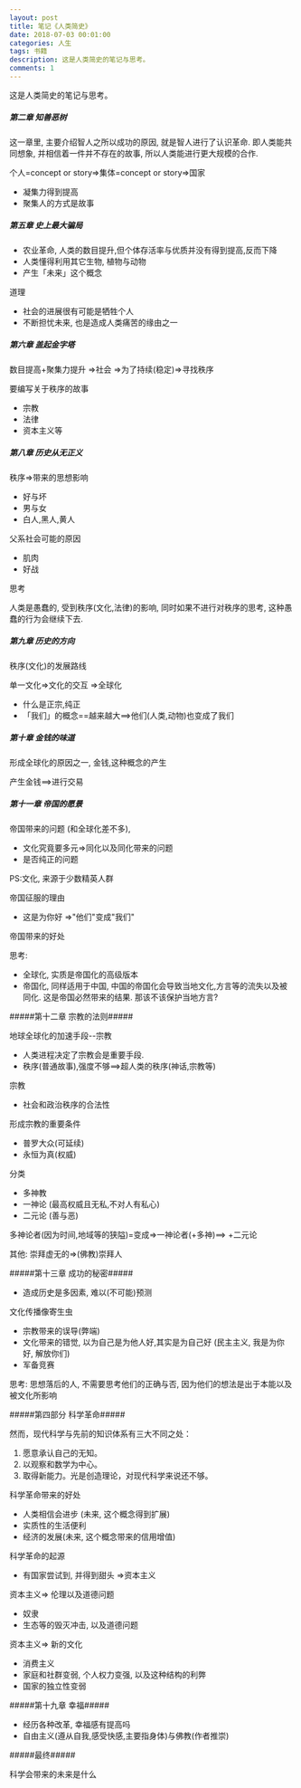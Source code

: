 ```yaml
---
layout: post
title: 笔记《人类简史》
date: 2018-07-03 00:01:00
categories: 人生
tags: 书籍
description: 这是人类简史的笔记与思考。
comments: 1
---
```




这是人类简史的笔记与思考。

##### 第二章 知善恶树 #####

这一章里, 主要介绍智人之所以成功的原因, 就是智人进行了认识革命. 即人类能共同想象, 并相信着一件并不存在的故事, 所以人类能进行更大规模的合作.

个人=concept or story=>集体=concept or story=>国家



- 凝集力得到提高
- 聚集人的方式是故事

##### 第五章 史上最大骗局  #####



- 农业革命, 人类的数目提升,但个体存活率与优质并没有得到提高,反而下降
- 人类懂得利用其它生物, 植物与动物
- 产生「未来」这个概念

道理

- 社会的进展很有可能是牺牲个人
- 不断担忧未来, 也是造成人类痛苦的缘由之一

##### 第六章 盖起金字塔  #####


数目提高+聚集力提升 =>社会 =>为了持续(稳定)=>寻找秩序 

要编写关于秩序的故事

- 宗教
- 法律
- 资本主义等


##### 第八章 历史从无正义  #####

秩序=>带来的思想影响

- 好与坏
- 男与女
- 白人,黑人,黄人

父系社会可能的原因

- 肌肉
- 好战

思考

人类是愚蠢的, 受到秩序(文化,法律)的影响, 同时如果不进行对秩序的思考, 这种愚蠢的行为会继续下去.

##### 第九章 历史的方向  #####

秩序(文化)的发展路线

单一文化=>文化的交互 =>全球化

- 什么是正宗,纯正
- 「我们」的概念==越来越大==>他们(人类,动物)也变成了我们


##### 第十章 金钱的味道  #####

形成全球化的原因之一, 金钱,这种概念的产生

产生金钱==>进行交易


##### 第十一章 帝国的愿景  #####


帝国带来的问题 (和全球化差不多), 

- 文化究竟要多元=>同化以及同化带来的问题
- 是否纯正的问题

PS:文化, 来源于少数精英人群


帝国征服的理由

- 这是为你好 =>"他们"变成"我们"

帝国带来的好处


思考:

- 全球化, 实质是帝国化的高级版本
- 帝国化, 同样适用于中国, 中国的帝国化会导致当地文化,方言等的流失以及被同化. 这是帝国必然带来的结果. 那该不该保护当地方言?

#####第十二章 宗教的法则#####

地球全球化的加速手段--宗教

- 人类进程决定了宗教会是重要手段.
- 秩序(普通故事),强度不够==>超人类的秩序(神话,宗教等)

宗教
- 社会和政治秩序的合法性

形成宗教的重要条件
- 普罗大众(可延续)
- 永恒为真(权威)

分类

- 多神教
- 一神论 (最高权威且无私,不对人有私心)
- 二元论 (善与恶)


多神论者(因为时间,地域等的狭隘)=变成=>一神论者(+多神)==> +二元论

其他:
崇拜虚无的=>(佛教)崇拜人

#####第十三章 成功的秘密#####

- 造成历史是多因素, 难以(不可能)预测


文化传播像寄生虫 

- 宗教带来的误导(弊端)
- 文化带来的错觉, 以为自己是为他人好,其实是为自己好 (民主主义, 我是为你好, 解放你们)
- 军备竞赛

思考:
思想落后的人, 不需要思考他们的正确与否, 因为他们的想法是出于本能以及被文化所影响


#####第四部分 科学革命#####

然而，现代科学与先前的知识体系有三大不同之处：

1. 愿意承认自己的无知。
2. 以观察和数学为中心。
3. 取得新能力。光是创造理论，对现代科学来说还不够。


科学革命带来的好处

- 人类相信会进步 (未来, 这个概念得到扩展)
- 实质性的生活便利
- 经济的发展(未来, 这个概念带来的信用增值)


科学革命的起源

- 有国家尝试到, 并得到甜头 =>资本主义

资本主义=> 伦理以及道德问题

- 奴隶
- 生态等的毁灭冲击, 以及道德问题

资本主义=> 新的文化

- 消费主义
- 家庭和社群变弱, 个人权力变强, 以及这种结构的利弊
- 国家的独立性变弱



#####第十九章 幸福#####

- 经历各种改革, 幸福感有提高吗
- 自由主义(遵从自我,感受快感,主要指身体)与佛教(作者推崇)

#####最终#####

科学会带来的未来是什么

